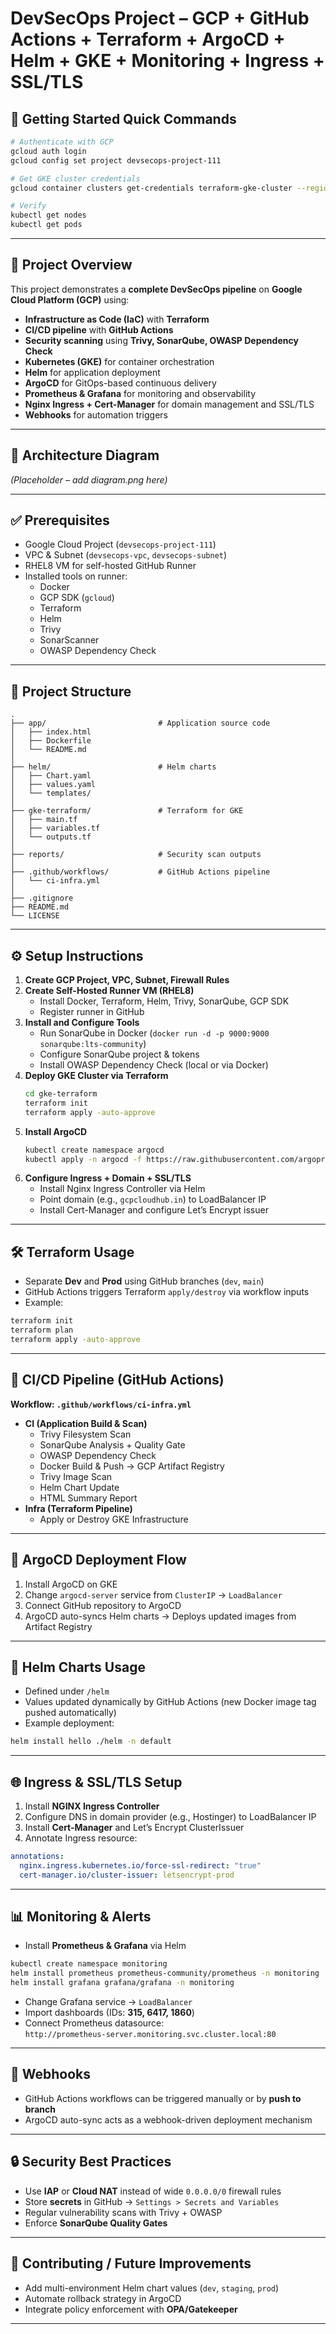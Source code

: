 # DevSecOps Project – GCP + GitHub Actions + Terraform + ArgoCD + Helm + GKE + Monitoring + Ingress + SSL/TLS

## 🚀 Getting Started Quick Commands

```bash
# Authenticate with GCP
gcloud auth login
gcloud config set project devsecops-project-111

# Get GKE cluster credentials
gcloud container clusters get-credentials terraform-gke-cluster --region us-central1 --project devsecops-project-111

# Verify
kubectl get nodes
kubectl get pods
```

---

## 📌 Project Overview
This project demonstrates a **complete DevSecOps pipeline** on **Google Cloud Platform (GCP)** using:

- **Infrastructure as Code (IaC)** with **Terraform**
- **CI/CD pipeline** with **GitHub Actions**
- **Security scanning** using **Trivy, SonarQube, OWASP Dependency Check**
- **Kubernetes (GKE)** for container orchestration
- **Helm** for application deployment
- **ArgoCD** for GitOps-based continuous delivery
- **Prometheus & Grafana** for monitoring and observability
- **Nginx Ingress + Cert-Manager** for domain management and SSL/TLS
- **Webhooks** for automation triggers

---

## 📐 Architecture Diagram
*(Placeholder – add diagram.png here)*

---

## ✅ Prerequisites
- Google Cloud Project (`devsecops-project-111`)
- VPC & Subnet (`devsecops-vpc`, `devsecops-subnet`)
- RHEL8 VM for self-hosted GitHub Runner
- Installed tools on runner:
  - Docker
  - GCP SDK (`gcloud`)
  - Terraform
  - Helm
  - Trivy
  - SonarScanner
  - OWASP Dependency Check

---

## 📂 Project Structure
```
.
├── app/                         # Application source code
│   ├── index.html
│   ├── Dockerfile
│   └── README.md
│
├── helm/                        # Helm charts
│   ├── Chart.yaml
│   ├── values.yaml
│   └── templates/
│
├── gke-terraform/               # Terraform for GKE
│   ├── main.tf
│   ├── variables.tf
│   └── outputs.tf
│
├── reports/                     # Security scan outputs
│
├── .github/workflows/           # GitHub Actions pipeline
│   └── ci-infra.yml
│
├── .gitignore
├── README.md
└── LICENSE
```

---

## ⚙️ Setup Instructions
1. **Create GCP Project, VPC, Subnet, Firewall Rules**  
2. **Create Self-Hosted Runner VM (RHEL8)**  
   - Install Docker, Terraform, Helm, Trivy, SonarQube, GCP SDK  
   - Register runner in GitHub  
3. **Install and Configure Tools**
   - Run SonarQube in Docker (`docker run -d -p 9000:9000 sonarqube:lts-community`)
   - Configure SonarQube project & tokens
   - Install OWASP Dependency Check (local or via Docker)
4. **Deploy GKE Cluster via Terraform**
   ```bash
   cd gke-terraform
   terraform init
   terraform apply -auto-approve
   ```
5. **Install ArgoCD**
   ```bash
   kubectl create namespace argocd
   kubectl apply -n argocd -f https://raw.githubusercontent.com/argoproj/argo-cd/stable/manifests/install.yaml
   ```
6. **Configure Ingress + Domain + SSL/TLS**
   - Install Nginx Ingress Controller via Helm  
   - Point domain (e.g., `gcpcloudhub.in`) to LoadBalancer IP  
   - Install Cert-Manager and configure Let’s Encrypt issuer  

---

## 🛠 Terraform Usage
- Separate **Dev** and **Prod** using GitHub branches (`dev`, `main`)  
- GitHub Actions triggers Terraform `apply/destroy` via workflow inputs  
- Example:
```bash
terraform init
terraform plan
terraform apply -auto-approve
```

---

## 🔄 CI/CD Pipeline (GitHub Actions)
**Workflow: `.github/workflows/ci-infra.yml`**

- **CI (Application Build & Scan)**
  - Trivy Filesystem Scan
  - SonarQube Analysis + Quality Gate
  - OWASP Dependency Check
  - Docker Build & Push → GCP Artifact Registry
  - Trivy Image Scan
  - Helm Chart Update
  - HTML Summary Report
- **Infra (Terraform Pipeline)**
  - Apply or Destroy GKE Infrastructure

---

## 🚀 ArgoCD Deployment Flow
1. Install ArgoCD on GKE  
2. Change `argocd-server` service from `ClusterIP` → `LoadBalancer`  
3. Connect GitHub repository to ArgoCD  
4. ArgoCD auto-syncs Helm charts → Deploys updated images from Artifact Registry  

---

## 🎯 Helm Charts Usage
- Defined under `/helm`  
- Values updated dynamically by GitHub Actions (new Docker image tag pushed automatically)  
- Example deployment:
```bash
helm install hello ./helm -n default
```

---

## 🌐 Ingress & SSL/TLS Setup
1. Install **NGINX Ingress Controller**
2. Configure DNS in domain provider (e.g., Hostinger) to LoadBalancer IP
3. Install **Cert-Manager** and Let’s Encrypt ClusterIssuer
4. Annotate Ingress resource:
```yaml
annotations:
  nginx.ingress.kubernetes.io/force-ssl-redirect: "true"
  cert-manager.io/cluster-issuer: letsencrypt-prod
```

---

## 📊 Monitoring & Alerts
- Install **Prometheus & Grafana** via Helm
```bash
kubectl create namespace monitoring
helm install prometheus prometheus-community/prometheus -n monitoring
helm install grafana grafana/grafana -n monitoring
```
- Change Grafana service → `LoadBalancer`  
- Import dashboards (IDs: **315, 6417, 1860**)  
- Connect Prometheus datasource:  
  `http://prometheus-server.monitoring.svc.cluster.local:80`

---

## 🔔 Webhooks
- GitHub Actions workflows can be triggered manually or by **push to branch**  
- ArgoCD auto-sync acts as a webhook-driven deployment mechanism  

---

## 🔒 Security Best Practices
- Use **IAP** or **Cloud NAT** instead of wide `0.0.0.0/0` firewall rules  
- Store **secrets** in GitHub → `Settings > Secrets and Variables`  
- Regular vulnerability scans with Trivy + OWASP  
- Enforce **SonarQube Quality Gates**  

---

## 🤝 Contributing / Future Improvements
- Add multi-environment Helm chart values (`dev`, `staging`, `prod`)  
- Automate rollback strategy in ArgoCD  
- Integrate policy enforcement with **OPA/Gatekeeper**  

---


